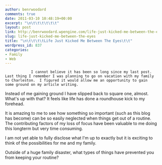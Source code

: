 ```yaml
---
author: benrwoodard
comments: true
date: 2011-03-10 10:48:19+00:00
excerpt: "\n\t\t\t\t\t\t"
layout: post
link: http://benrwoodard.wpengine.com/life-just-kicked-me-between-the-eyes/
slug: life-just-kicked-me-between-the-eyes
title: "\n\t\t\t\tLife Just Kicked Me Between The Eyes\t\t"
wordpress_id: 837
categories:
- Family
- Web
---
```



				I cannot believe it has been so long since my last post.  Last thing I remember I was planning to go on vacation with my family to Charleston.  I figured it would allow me an opportunity to gain some ground on my article writing.  

Instead of me gaining ground I have slipped back to square one, almost.  What's up with that?  It feels like life has done a roundhouse kick to my forehead.

It is amazing to me to see how something so important (such as this blog has become) can be so easily neglected when things get out of a routine.  The contributing factors of my loss of focus have been valuable to me doing this longterm but very time consuming. 

I am not yet able to fully disclose what I'm up to exactly but it is exciting to think of the possibilities for me and my family.  

Outside of a huge family disaster, what types of things have prevented you from keeping your routine?		
